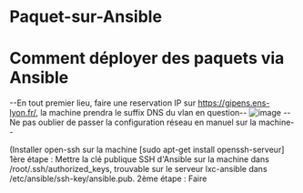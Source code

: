 # Paquet-sur-Ansible
# Comment déployer des paquets via Ansible 

--En tout premier lieu, faire une reservation IP sur https://gipens.ens-lyon.fr/, la machine prendra le suffix DNS du vlan en question--
![image](https://github.com/BilobiloIT/Paquet-sur-Ansible/assets/118860544/2cbcd1cf-3df3-4d01-b906-8f5efe4f982d)
--Ne pas oublier de passer la configuration réseau en manuel sur la machine--


(Installer open-ssh sur la machine [sudo apt-get install openssh-serveur]
1ère étape : Mettre la clé publique SSH d'Ansible sur la machine dans /root/.ssh/authorized_keys, trouvable sur le serveur lxc-ansible dans /etc/ansible/ssh-key/ansible.pub.
2ème étape : Faire
